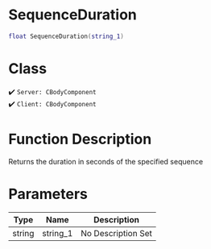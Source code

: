 # SequenceDuration
```lua
float SequenceDuration(string_1)
```
# Class
✔️ `Server: CBodyComponent`  
✔️ `Client: CBodyComponent`  

# Function Description
Returns the duration in seconds of the specified sequence
# Parameters
Type|Name|Description
--|--|--
string|string_1|No Description Set
